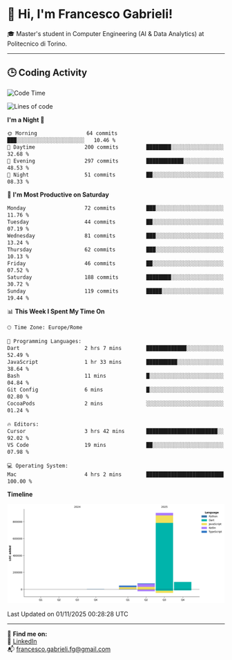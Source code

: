 # 👋 Hi, I'm Francesco Gabrieli!

🎓 Master's student in Computer Engineering (AI & Data Analytics) at Politecnico di Torino.  

---

## 🕒 Coding Activity

<!--START_SECTION:waka-->
![Code Time](http://img.shields.io/badge/Code%20Time-164%20hrs%2043%20mins-blue)

![Lines of code](https://img.shields.io/badge/From%20Hello%20World%20I%27ve%20Written-1.1%20million%20lines%20of%20code-blue)

**I'm a Night 🦉** 

```text
🌞 Morning                64 commits          ███░░░░░░░░░░░░░░░░░░░░░░   10.46 % 
🌆 Daytime                200 commits         ████████░░░░░░░░░░░░░░░░░   32.68 % 
🌃 Evening                297 commits         ████████████░░░░░░░░░░░░░   48.53 % 
🌙 Night                  51 commits          ██░░░░░░░░░░░░░░░░░░░░░░░   08.33 % 
```
📅 **I'm Most Productive on Saturday** 

```text
Monday                   72 commits          ███░░░░░░░░░░░░░░░░░░░░░░   11.76 % 
Tuesday                  44 commits          ██░░░░░░░░░░░░░░░░░░░░░░░   07.19 % 
Wednesday                81 commits          ███░░░░░░░░░░░░░░░░░░░░░░   13.24 % 
Thursday                 62 commits          ███░░░░░░░░░░░░░░░░░░░░░░   10.13 % 
Friday                   46 commits          ██░░░░░░░░░░░░░░░░░░░░░░░   07.52 % 
Saturday                 188 commits         ████████░░░░░░░░░░░░░░░░░   30.72 % 
Sunday                   119 commits         █████░░░░░░░░░░░░░░░░░░░░   19.44 % 
```


📊 **This Week I Spent My Time On** 

```text
🕑︎ Time Zone: Europe/Rome

💬 Programming Languages: 
Dart                     2 hrs 7 mins        █████████████░░░░░░░░░░░░   52.49 % 
JavaScript               1 hr 33 mins        ██████████░░░░░░░░░░░░░░░   38.64 % 
Bash                     11 mins             █░░░░░░░░░░░░░░░░░░░░░░░░   04.84 % 
Git Config               6 mins              █░░░░░░░░░░░░░░░░░░░░░░░░   02.80 % 
CocoaPods                2 mins              ░░░░░░░░░░░░░░░░░░░░░░░░░   01.24 % 

🔥 Editors: 
Cursor                   3 hrs 42 mins       ███████████████████████░░   92.02 % 
VS Code                  19 mins             ██░░░░░░░░░░░░░░░░░░░░░░░   07.98 % 

💻 Operating System: 
Mac                      4 hrs 2 mins        █████████████████████████   100.00 % 
```

**Timeline**

![Lines of Code chart](https://raw.githubusercontent.com/francescogabrieli/francescogabrieli/main/assets/bar_graph.png)


 Last Updated on 01/11/2025 00:28:28 UTC
<!--END_SECTION:waka-->


---



🔗 **Find me on:**  
💼 [LinkedIn](https://www.linkedin.com/in/francesco-gabrieli)  
📬 francesco.gabrieli.fg@gmail.com  




